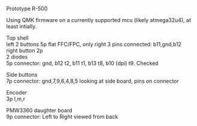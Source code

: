 Prototype R-500     

Using QMK firmware on a currently supported mcu (likely atmega32u4), at least intially.

Top shell      
left 2 buttons 5p flat FFC/FPC, only right 3 pins connected: b11,gnd,b12     
right button 2p     
2 diodes      
5p connector: gnd, b12 t2, b11 t1, b13 t8, b10 (dpi) t9. Checked      

Side buttons      
7p connector: gnd,7,9,6,4,8,5   looking at side board, pins on connector          

Encoder      
3p l,m,r      

PMW3360 daughter board      
9p connector:    Left to Right viewed from back      
